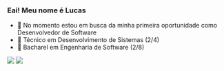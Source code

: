 ### Eai! Meu nome é Lucas

- 🔭 No momento estou em busca da minha primeira oportunidade como Desenvolvedor de Software
- 📕 Técnico em Desenvolvimento de Sistemas (2/4)
- 📗 Bacharel em Engenharia de Software (2/8)

<div align="left"> 
  <a href = "mailto:lucaszambiazzi194@gmail.com"><img src="https://img.shields.io/badge/-Gmail-%23333?style=for-the-badge&logo=gmail&logoColor=white" target="_blank"></a>
  <a href="https://www.linkedin.com/in/lucas-zambiazzi-brandino-724555239/" target="_blank"><img src="https://img.shields.io/badge/-LinkedIn-%230077B5?style=for-the-badge&logo=linkedin&logoColor=white" target="_blank"></a> 
</div>
